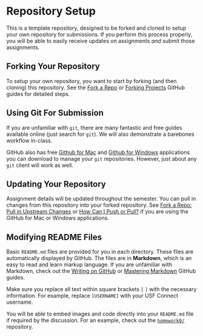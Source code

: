 Repository Setup
==============================

This is a template repository, designed to be forked and cloned to setup your own repository for submissions. If you perform this process properly, you will be able to easily receive updates on assignments *and* submit those assignments.

Forking Your Repository
------------------------------

To setup your own repository, you want to start by forking (and then cloning) this repository. See the [Fork a Repo](https://help.github.com/articles/fork-a-repo) or [Forking Projects](http://guides.github.com/overviews/forking/) GitHub guides for detailed steps. 

Using Git For Submission
------------------------------

If you are unfamiliar with `git`, there are many fantastic and free guides available online (just search for `git`). We will also demonstrate a barebones workflow in-class.

GitHub also has free [Github for Mac](https://help.github.com/categories/31/articles) and [Github for Windows](https://help.github.com/categories/58/articles) applications you can download to manage your `git` repositories. However, just about any `git` client will work as well.

Updating Your Repository
------------------------------

Assignment details will be updated throughout the semester. You can pull in changes from this repository into your forked repository. See [Fork a Repo: Pull in Upstream Changes](https://help.github.com/articles/fork-a-repo#pull-in-upstream-changes) or [How Can I Push or Pull?](https://help.github.com/articles/how-can-i-push-or-pull) if you are using the GitHub for Mac or Windows applications. 

Modifying README Files
------------------------------

Basic `README.md` files are provided for you in each directory. These files are automatically displayed by GitHub. The files are in **Markdown**, which is an easy to read and learn markup language. If you are unfamiliar with Markdown, check out the [Writing on GitHub](https://help.github.com/categories/88/articles) or [Mastering Markdown](http://guides.github.com/overviews/mastering-markdown/) GitHub guides.

Make sure you replace all text within square brackets `[` `]` with the necessary information. For example, replace `[USERNAME]` with your USF Connect username. 

You will be able to embed images and code directly into your `README.md` file if required by the discussion. For an example, check out the [`homework0/`](homework0/) repository.
